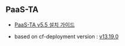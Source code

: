 ## PaaS-TA

- [PaaS-TA v5.5 설치 가이드](https://github.com/PaaS-TA/Guide/blob/v5.5.0/install-guide/paasta/PAAS-TA_CORE_INSTALL_GUIDE_V5.0.md)

- based on cf-deployment version : [v13.19.0](https://github.com/cloudfoundry/cf-deployment/tree/v13.19.0)